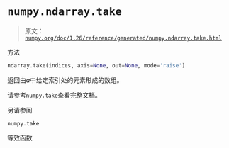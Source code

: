 # `numpy.ndarray.take`

> 原文：[`numpy.org/doc/1.26/reference/generated/numpy.ndarray.take.html`](https://numpy.org/doc/1.26/reference/generated/numpy.ndarray.take.html)

方法

```py
ndarray.take(indices, axis=None, out=None, mode='raise')
```

返回由*a*中给定索引处的元素形成的数组。

请参考`numpy.take`查看完整文档。

另请参阅

`numpy.take`

等效函数
